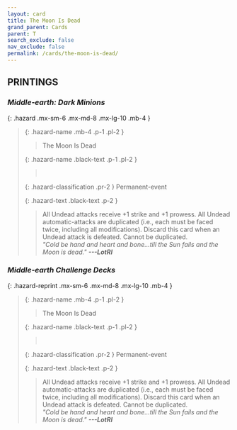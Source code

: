 ```yaml
---
layout: card
title: The Moon Is Dead
grand_parent: Cards
parent: T
search_exclude: false
nav_exclude: false
permalink: /cards/the-moon-is-dead/
---
```


## PRINTINGS


### _Middle-earth: Dark Minions_

{: .hazard .mx-sm-6 .mx-md-8 .mx-lg-10 .mb-4 }
> {: .hazard-name .mb-4 .p-1 .pl-2 }
> > <div class="hazard-mp"></div>
> > <div class="card-name">The Moon Is Dead</div>
>
> {: .hazard-name .black-text .p-1 .pl-2 }
> > &nbsp;
>
> {: .hazard-classification .pr-2 }
> Permanent-event
>
> {: .hazard-text .black-text .p-2 }
> > All Undead attacks receive +1 strike and +1 prowess. All Undead automatic-attacks are duplicated (i.e., each must be faced twice, including all modifications). Discard this card when an Undead attack is defeated. Cannot be duplicated. <br>_"Cold be hand and heart and bone...till the Sun fails and the Moon is dead."_ ***---&#65279;LotRI***  
>

### _Middle-earth Challenge Decks_

{: .hazard-reprint .mx-sm-6 .mx-md-8 .mx-lg-10 .mb-4 }
> {: .hazard-name .mb-4 .p-1 .pl-2 }
> > <div class="hazard-mp"></div>
> > <div class="card-name">The Moon Is Dead</div>
>
> {: .hazard-name .black-text .p-1 .pl-2 }
> > &nbsp;
>
> {: .hazard-classification .pr-2 }
> Permanent-event
>
> {: .hazard-text .black-text .p-2 }
> > All Undead attacks receive +1 strike and +1 prowess. All Undead automatic-attacks are duplicated (i.e., each must be faced twice, including all modifications). Discard this card when an Undead attack is defeated. Cannot be duplicated. <br>_"Cold be hand and heart and bone...till the Sun fails and the Moon is dead."_ ***---&#65279;LotRI***  
>
